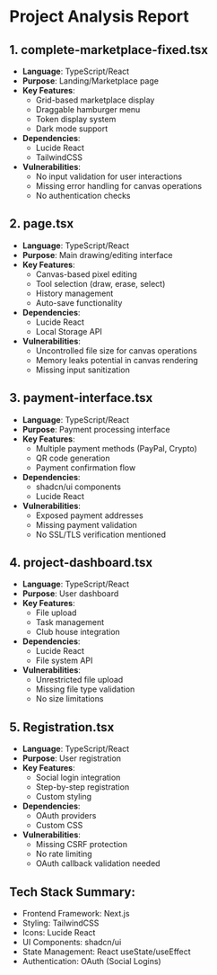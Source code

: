 # Project Analysis Report

## 1. complete-marketplace-fixed.tsx
- **Language**: TypeScript/React
- **Purpose**: Landing/Marketplace page
- **Key Features**:
  - Grid-based marketplace display
  - Draggable hamburger menu
  - Token display system
  - Dark mode support
- **Dependencies**: 
  - Lucide React
  - TailwindCSS
- **Vulnerabilities**:
  - No input validation for user interactions
  - Missing error handling for canvas operations
  - No authentication checks

## 2. page.tsx
- **Language**: TypeScript/React
- **Purpose**: Main drawing/editing interface
- **Key Features**:
  - Canvas-based pixel editing
  - Tool selection (draw, erase, select)
  - History management
  - Auto-save functionality
- **Dependencies**:
  - Lucide React
  - Local Storage API
- **Vulnerabilities**:
  - Uncontrolled file size for canvas operations
  - Memory leaks potential in canvas rendering
  - Missing input sanitization

## 3. payment-interface.tsx
- **Language**: TypeScript/React
- **Purpose**: Payment processing interface
- **Key Features**:
  - Multiple payment methods (PayPal, Crypto)
  - QR code generation
  - Payment confirmation flow
- **Dependencies**:
  - shadcn/ui components
  - Lucide React
- **Vulnerabilities**:
  - Exposed payment addresses
  - Missing payment validation
  - No SSL/TLS verification mentioned

## 4. project-dashboard.tsx
- **Language**: TypeScript/React
- **Purpose**: User dashboard
- **Key Features**:
  - File upload
  - Task management
  - Club house integration
- **Dependencies**:
  - Lucide React
  - File system API
- **Vulnerabilities**:
  - Unrestricted file upload
  - Missing file type validation
  - No size limitations

## 5. Registration.tsx
- **Language**: TypeScript/React
- **Purpose**: User registration
- **Key Features**:
  - Social login integration
  - Step-by-step registration
  - Custom styling
- **Dependencies**:
  - OAuth providers
  - Custom CSS
- **Vulnerabilities**:
  - Missing CSRF protection
  - No rate limiting
  - OAuth callback validation needed

## Tech Stack Summary:
- Frontend Framework: Next.js
- Styling: TailwindCSS
- Icons: Lucide React
- UI Components: shadcn/ui
- State Management: React useState/useEffect
- Authentication: OAuth (Social Logins)
